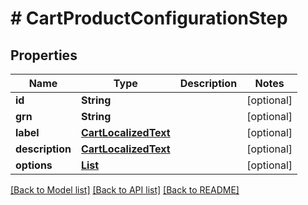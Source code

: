 # # CartProductConfigurationStep


## Properties 


Name | Type | Description | Notes
------------ | ------------- | ------------- | -------------
**id**| **String** |   | [optional]
**grn**| **String** |   | [optional]
**label**| [**CartLocalizedText**](CartLocalizedText.md) |   | [optional]
**description**| [**CartLocalizedText**](CartLocalizedText.md) |   | [optional]
**options**| [**List<CartProductConfigurationStepOption>**](CartProductConfigurationStepOption.md) |   | [optional]


[[Back to Model list]](../../README.md#models) [[Back to API list]](../../README.md#endpoints) [[Back to README]](../../README.md)


